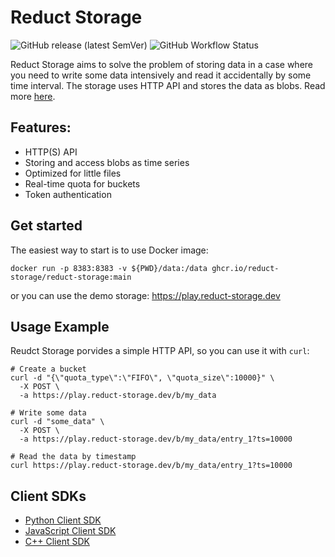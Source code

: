 # Reduct Storage

![GitHub release (latest SemVer)](https://img.shields.io/github/v/release/reduct-storage/reduct-storage)
![GitHub Workflow Status](https://img.shields.io/github/workflow/status/reduct-storage/reduct-storage/ci)


Reduct Storage aims to solve the problem of storing data in a case where you need to write some data intensively and read it accidentally by some time interval. 
The storage uses HTTP API and stores the data as blobs. Read more [here](https://docs.reduct-storage.dev/).

## Features:

* HTTP(S) API
* Storing and access blobs as time series
* Optimized for little files
* Real-time quota for buckets
* Token authentication

## Get started

The easiest way to start is to use Docker image:

```shell
docker run -p 8383:8383 -v ${PWD}/data:/data ghcr.io/reduct-storage/reduct-storage:main
```

or you can use the demo storage: https://play.reduct-storage.dev

## Usage Example

Reudct Storage porvides a simple HTTP API, so you can use it with `curl`:

```
# Create a bucket
curl -d "{\"quota_type\":\"FIFO\", \"quota_size\":10000}" \
  -X POST \
  -a https://play.reduct-storage.dev/b/my_data

# Write some data
curl -d "some_data" \
  -X POST \
  -a https://play.reduct-storage.dev/b/my_data/entry_1?ts=10000

# Read the data by timestamp
curl https://play.reduct-storage.dev/b/my_data/entry_1?ts=10000
```

##  Client SDKs

* [Python Client SDK](https://github.com/reduct-storage/reduct-py)
* [JavaScript Client SDK](https://github.com/reduct-storage/reduct-js)
* [C++ Client SDK](https://github.com/reduct-storage/reduct-cpp)
